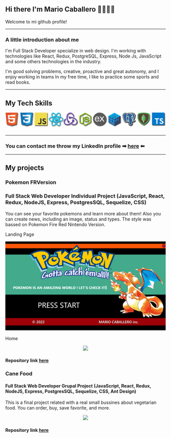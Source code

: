 

## Hi there I'm Mario Caballero 👋👨🏽‍💻

Welcome to mi github profile!

---

### A little introduction about me

I'm Full Stack Developer specialize in web design. I'm working with technologies like React, Redux, PostgreSQL, Express, Node Js, JavaScript and some others technologies in the industry.

I'm good solving problems, creative, proactive and great autonomy, and I enjoy working in teams
In my free time, I like to practice some sports and read books.

---

## My Tech Skills

<p align="center" padding-top='15px'>
<img src="https://github.com/marioacaballero/marioacaballero/blob/main/img/logos%20github.png"/>
</p>

---

### You can contact me throw my LinkedIn profile ➡ [here](https://www.linkedin.com/in/mario-a-caballero) ⬅
---
## My projects

### Pokemon FRVersion

### Full Stack Web Developer Individual Project (JavaScript, React, Redux, NodeJS, Express, PostgresSQL, Sequelize, CSS)

You can see your favorite pokemons and learn more about them! Also you can create news, including an image, status and types. The style was bassed on Pokemon Fire Red Nintendo Version.

Landing Page
<p align="center" padding-top='15px'>
<img src="https://github.com/marioacaballero/marioacaballero/blob/main/img/LandingPage.png"/>
</p>

Home
<p align="center" padding-top='15px'>
<img src="https://github.com/marioacaballero/marioacaballero/blob/main/img/PokeFRV.gif"/>
</p>

#### Repository link [here](https://github.com/marioacaballero/Pokemon-RFVersion-PI)

### Cane Food

#### Full Stack Web Developer Grupal Project (JavaScript, React, Redux, NodeJS, Express, PostgresSQL, Sequelize, CSS, Ant Design)

This is a final project related with a real small bussines about vegetarian food. You can order, buy, save favorite, and more.

<p align="center" padding-top='15px'>
<img src="https://github.com/marioacaballero/marioacaballero/blob/main/img/CaneFood.gif"/>
</p>

#### Repository link [here](https://github.com/marioacaballero/Cane-Food-e-commerce)

<!--
**marioacaballero/marioacaballero** is a ✨ _special_ ✨ repository because its `README.md` (this file) appears on your GitHub profile.

Here are some ideas to get you started:

- 🔭 I’m currently working on ...
- 🌱 I’m currently learning ...
- 👯 I’m looking to collaborate on ...
- 🤔 I’m looking for help with ...
- 💬 Ask me about ...
- 📫 How to reach me: ...
- 😄 Pronouns: ...
- ⚡ Fun fact: ...
-->
